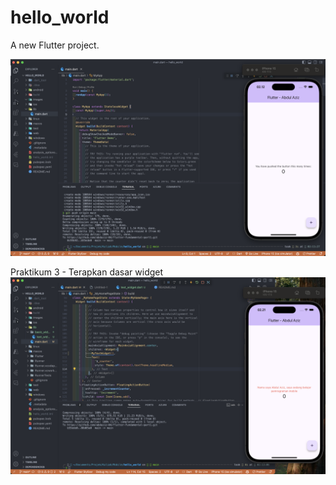 # hello_world

A new Flutter project.

![alt text](images/image.png)

Praktikum 3 - Terapkan dasar widget
![alt text](images/image-1.png)
